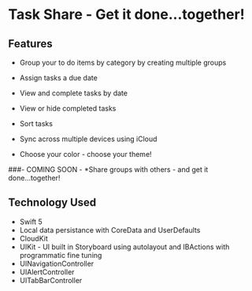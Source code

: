 #  Task Share - Get it done...together!

## Features

* Group your to do items by category by creating multiple groups
* Assign tasks a due date
* View and complete tasks by date

* View or hide completed tasks
* Sort tasks

* Sync across multiple devices using iCloud

* Choose your color - choose your theme!

###- COMING SOON - 
*Share groups with others - and get it done...together!

## Technology Used

* Swift 5
* Local data persistance with CoreData and UserDefaults
* CloudKit
* UIKit - UI built in Storyboard using autolayout and IBActions with programmatic fine tuning
* UINavigationController
* UIAlertController
* UITabBarController
